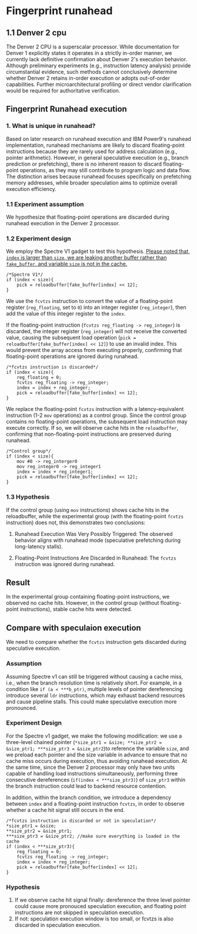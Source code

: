 # Fingerprint runahead
## 1.1 Denver 2 cpu
The Denver 2 CPU is a superscalar processor. While documentation for Denver 1 explicitly states it operates in a strictly in-order manner, we currently lack definitive confirmation about Denver 2's execution behavior. Although preliminary experiments (e.g., instruction latency analysis) provide circumstantial evidence, such methods cannot conclusively determine whether Denver 2 retains in-order execution or adopts out-of-order capabilities. Further microarchitectural profiling or direct vendor clarification would be required for authoritative verification.

## Fingerprint Runahead execution
### 1. What is unique in runahead?
Based on later research on runahead execution and IBM Power9's runahead implementation, runahead mechanisms are likely to discard floating-point instructions because they are rarely used for address calculation (e.g., pointer arithmetic). However, in general speculative execution (e.g., branch prediction or prefetching), there is no inherent reason to discard floating-point operations, as they may still contribute to program logic and data flow. The distinction arises because runahead focuses specifically on prefetching memory addresses, while broader speculation aims to optimize overall execution efficiency.

### 1.1 Experiment assumption
We hypothesize that floating-point operations are discarded during runahead execution in the Denver 2 processor.

### 1.2 Experiment design
We employ the Spectre V1 gadget to test this hypothesis. <u>Please noted that, `index` is larger than `size`, we are leaking another buffer rather than `fake_buffer`, and variable `size` is not in the cache. </u> 
```
/*Spectre V1*/
if (index < size){	
	pick = reloadbuffer[fake_buffer[index] << 12];
}
```

We use the `fcvtzs` instruction to convert the value of a floating-point register (`reg_floating`, set to `0`) into an integer register (`reg_integer`), then add the value of this integer register to the `index`. 

If the floating-point instruction (`fcvtzs reg_floating -> reg_integer`) is discarded, the integer register (`reg_integer`) will not receive the converted value, causing the subsequent load operation (`pick = reloadbuffer[fake_buffer[index] << 12]`) to use an invalid index. This would prevent the array access from executing properly, confirming that floating-point operations are ignored during runahead.
```
/*fcvtzs instruction is discarded*/
if (index < size){	
    reg_floating = 0;
    fcvtzs reg_floating -> reg_integer;
    index = index + reg_integer;
	pick = reloadbuffer[fake_buffer[index] << 12];
}
```

We replace the floating-point `fcvtzs` instruction with a latency-equivalent instruction (1-2 `mov` operations) as a control group. Since the control group contains no floating-point operations, the subsequent load instruction may execute correctly. If so, we will observe cache hits in the `reloadbuffer`, confirming that non-floating-point instructions are preserved during runahead.
```
/*Control group*/
if (index < size){	
    mov #0 -> reg_interger0
    mov reg_integer0 -> reg_integer1
    index = index + reg_integer1;
	pick = reloadbuffer[fake_buffer[index] << 12];
}
```

### 1.3 Hypothesis
If the control group (using `mov` instructions) shows cache hits in the reloadbuffer, while the experimental group (with the floating-point `fcvtzs` instruction) does not, this demonstrates two conclusions:

1. Runahead Execution Was Very Possibly Triggered: The observed behavior aligns with runahead mode (speculative prefetching during long-latency stalls).

2. Floating-Point Instructions Are Discarded in Runahead: The `fcvtzs` instruction was ignored during runahead.

## Result
In the experimental group containing floating-point instructions, we observed no cache hits. However, in the control group (without floating-point instructions), stable cache hits were detected.

## Compare with speculaion execution
We need to compare whether the `fcvtzs` instruction gets discarded during speculative execution.

### Assumption
Assuming Spectre v1 can still be triggered without causing a cache miss, i.e., when the branch resolution time is relatively short. For example, in a condition like `if (a < ***b_ptr)`, multiple levels of pointer dereferencing introduce several `ldr` instructions, which may exhaust backend resources and cause pipeline stalls. This could make speculative execution more pronounced.

### Experiment Design
For the Spectre v1 gadget, we make the following modification: we use a three-level chained pointer (`*size_ptr1 = &size; **size_ptr2 = &size_ptr1; ***size_ptr3 = &size_ptr2`)to reference the variable `size`, and we preload each pointer and the size variable in advance to ensure that no cache miss occurs during execution, thus avoiding runahead execution. At the same time, since the Denver 2 processor may only have two units capable of handling load instructions simultaneously, performing three consecutive dereferences (`if(index < ***size_ptr3)`) of `size_ptr3` within the branch instruction could lead to backend resource contention.

In addition, within the branch condition, we introduce a dependency between `index` and a floating-point instruction `fcvtzs`, in order to observe whether a cache hit signal still occurs in the end.

```
/*fcvtzs instruction is discarded or not in speculation*/
*size_ptr1 = &size;
**size_ptr2 = &size_ptr1;
***size_ptr3 = &size_ptr2; //make sure everything is loaded in the cache
if (index < ***size_ptr3){	
    reg_floating = 0;
    fcvtzs reg_floating -> reg_integer;
    index = index + reg_integer;
	pick = reloadbuffer[fake_buffer[index] << 12];
}
```
### Hypothesis
1. If we observe cache hit signal finally: dereference the three level pointer could cause more pronouced speculation execution, and floating point instructions are not skipped in speculation execution.
2. If not: speculation execution window is too small, or fcvtzs is also discarded in speculation execution.




